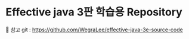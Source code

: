# Effective java 3판 학습용 Repository

🍺 참고 git : https://github.com/WegraLee/effective-java-3e-source-code